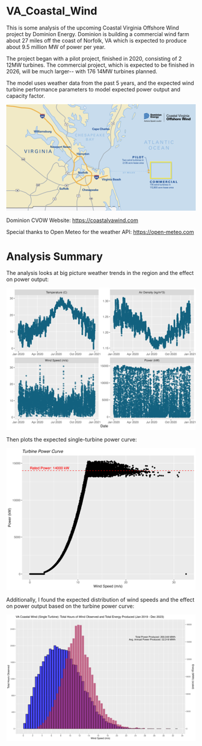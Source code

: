 # VA_Coastal_Wind

This is some analysis of the upcoming Coastal Virginia Offshore Wind project by Dominion Energy. Dominion is building a commercial wind farm about 27 miles off the coast of Norfolk, VA which is expected to produce about 9.5 million MW of power per year.

The project began with a pilot project, finished in 2020, consisting of 2 12MW turbines. The commercial project, which is expected to be finished in 2026, will be much larger-- with 176 14MW turbines planned.

The model uses weather data from the past 5 years, and the expected wind turbine performance parameters to model expected power output and capacity factor.

![](./images/public/coastal_power_graphic.png)

Dominion CVOW Website: <https://coastalvawind.com>

Special thanks to Open Meteo for the weather API: <https://open-meteo.com>

# Analysis Summary

The analysis looks at big picture weather trends in the region and the effect on power output:

![](./images/tile_weather.png)

Then plots the expected single-turbine power curve:

![](./images/turbine_power_curve.png)

Additionally, I found the expected distribution of wind speeds and the effect on power output based on the turbine power curve:

![](./images/weighted_average_power_and_wind.png)
